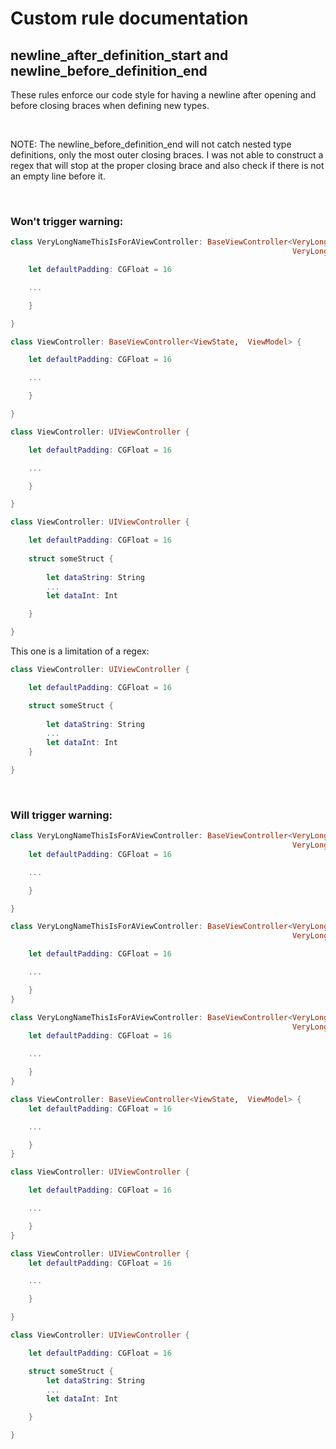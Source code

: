 # Custom rule documentation

## newline_after_definition_start and newline_before_definition_end

These rules enforce our code style for having a newline after opening and before closing braces when defining new types.

<br/>

NOTE: The newline_before_definition_end will not catch nested type definitions, only the most outer closing braces. I was not able to construct a regex that will stop at the proper closing brace and also check if there is not an empty line before it.

<br/>

### Won't trigger warning:

```swift
class VeryLongNameThisIsForAViewController: BaseViewController<VeryLongNameThisIsForAViewState,
                                                               VeryLongNameThisIsForAViewModel> {

    let defaultPadding: CGFloat = 16

    ...

    }

}
```
```swift
class ViewController: BaseViewController<ViewState,  ViewModel> {

    let defaultPadding: CGFloat = 16

    ...

    }

}
```
```swift
class ViewController: UIViewController {

    let defaultPadding: CGFloat = 16

    ...

    }

}
```

```swift
class ViewController: UIViewController {

    let defaultPadding: CGFloat = 16
    
    struct someStruct {
       
        let dataString: String
        ...
        let dataInt: Int

    }

}
```
This one is a limitation of a regex:
```swift
class ViewController: UIViewController {

    let defaultPadding: CGFloat = 16

    struct someStruct {
       
        let dataString: String
        ...
        let dataInt: Int
    }

}
```

<br/>

### Will trigger warning:

```swift
class VeryLongNameThisIsForAViewController: BaseViewController<VeryLongNameThisIsForAViewState,
                                                               VeryLongNameThisIsForAViewModel> {
    let defaultPadding: CGFloat = 16

    ...

    }

}
```
```swift
class VeryLongNameThisIsForAViewController: BaseViewController<VeryLongNameThisIsForAViewState,
                                                               VeryLongNameThisIsForAViewModel> {

    let defaultPadding: CGFloat = 16

    ...

    }
}
```
```swift
class VeryLongNameThisIsForAViewController: BaseViewController<VeryLongNameThisIsForAViewState,
                                                               VeryLongNameThisIsForAViewModel> {
    let defaultPadding: CGFloat = 16

    ...

    }
}
```
```swift
class ViewController: BaseViewController<ViewState,  ViewModel> {
    let defaultPadding: CGFloat = 16

    ...

    }
}
```
```swift
class ViewController: UIViewController {

    let defaultPadding: CGFloat = 16

    ...

    }
}
```
```swift
class ViewController: UIViewController {
    let defaultPadding: CGFloat = 16

    ...

    }

}
```
```swift
class ViewController: UIViewController {

    let defaultPadding: CGFloat = 16

    struct someStruct {
        let dataString: String
        ...
        let dataInt: Int

    }

}
```